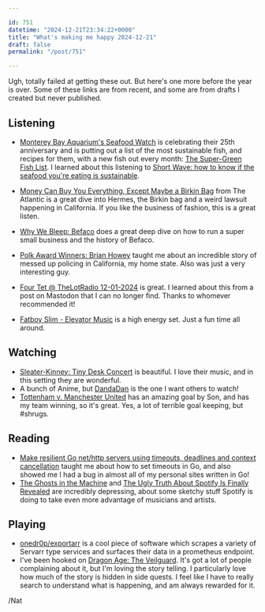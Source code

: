 ```yaml
---

id: 751
datetime: "2024-12-21T23:34:22+0000"
title: "What's making me happy 2024-12-21"
draft: false
permalink: "/post/751"

---
```


Ugh, totally failed at getting these out. But here's one more before the year is over. Some of these links are from recent, and some are from drafts I created but never published.

## Listening

 - [Monterey Bay Aquarium's Seafood Watch](https://www.seafoodwatch.org) is celebrating their 25th anniversary and is putting out a list of the most sustainable fish, and recipes for them, with a new fish out every month: [The Super-Green Fish List](https://www.seafoodwatch.org/seafood-basics/sustainable-healthy-fish). I learned about this listening to [Short Wave: how to know if the seafood you're eating is sustainable](https://www.npr.org/2024/04/22/1198909886/sustainable-seafood-watch-tuna-responsible-fish).
 - [Money Can Buy You Everything, Except Maybe a Birkin Bag](https://www.theatlantic.com/podcasts/archive/2024/04/birkin-handbag-hermes-luxury-goods-lawsuit/678026/) from The Atlantic is a great dive into Hermes, the Birkin bag and a weird lawsuit happening in California. If you like the business of fashion, this is a great listen.

 - [Why We Bleep: Befaco](https://www.whywebleep.com/whywebleep/2024/befaco) does a great deep dive on how to run a super small business and the history of Befaco.
 - [Polk Award Winners: Brian Howey](https://longform.org/posts/polk-award-winners-brian-howey) taught me about an incredible story of messed up policing in California, my home state. Also was just a very interesting guy.
 - [Four Tet ‪@ TheLotRadio‬ 12-01-2024](https://youtu.be/_cd5-NbEGmo?si=2Ueh1TyxNI30iGBf) is great. I learned about this from a post on Mastodon that I can no longer find. Thanks to whomever recommended it!
 - [Fatboy Slim - Elevator Music](https://youtu.be/kTuLj0Nyhs4?si=XHv1wag8_YxRMyQc) is a high energy set. Just a fun time all around.

## Watching

 - [Sleater-Kinney: Tiny Desk Concert](https://www.youtube.com/watch?v=bEyxy8S1MN8) is beautiful. I love their music, and in this setting they are wonderful.
 - A bunch of Anime, but [DandaDan](https://en.wikipedia.org/wiki/Dandadan) is the one I want others to watch!
 - [Tottenham v. Manchester United](https://youtu.be/P8zCaj-xqdQ?si=8XqhQmY3aJLQixNk) has an amazing goal by Son, and has my team winning, so it's great. Yes, a lot of terrible goal keeping, but #shrugs.

## Reading

 - [Make resilient Go net/http servers using timeouts, deadlines and context cancellation](https://ieftimov.com/posts/make-resilient-golang-net-http-servers-using-timeouts-deadlines-context-cancellation/) taught me about how to set timeouts in Go, and also showed me I had a bug in almost all of my personal sites written in Go!
 - [The Ghosts in the Machine](https://harpers.org/archive/2025/01/the-ghosts-in-the-machine-liz-pelly-spotify-musicians/) and [The Ugly Truth About Spotify Is Finally Revealed](https://www.honest-broker.com/p/the-ugly-truth-about-spotify-is-finally) are incredibly depressing, about some sketchy stuff Spotify is doing to take even more advantage of musicians and artists.

## Playing

- [onedr0p/exportarr](https://github.com/onedr0p/exportarr) is a cool piece of software which scrapes a variety of Servarr type services and surfaces their data in a prometheus endpoint.
- I've been hooked on [Dragon Age: The Veilguard](https://en.wikipedia.org/wiki/Dragon_Age:_The_Veilguard). It's got a lot of people complaining about it, but I'm loving the story telling. I particularly love how much of the story is hidden in side quests. I feel like I have to really search to understand what is happening, and am always rewarded for it.

/Nat